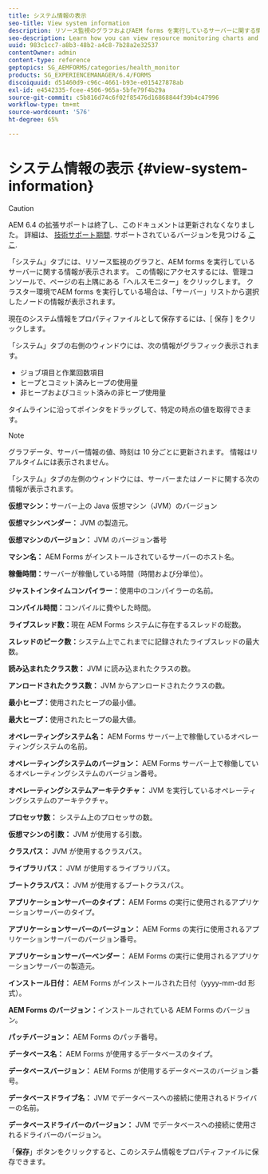 ```yaml
---
title: システム情報の表示
seo-title: View system information
description: リソース監視のグラフおよびAEM forms を実行しているサーバーに関する情報を表示する方法について説明します。
seo-description: Learn how you can view resource monitoring charts and information about the server that is running AEM forms.
uuid: 983c1cc7-a8b3-48b2-a4c8-7b28a2e32537
contentOwner: admin
content-type: reference
geptopics: SG_AEMFORMS/categories/health_monitor
products: SG_EXPERIENCEMANAGER/6.4/FORMS
discoiquuid: d51460d9-c96c-4661-b93e-e015427878ab
exl-id: e4542335-fcee-4506-965a-5bfe79f4b29a
source-git-commit: c5b816d74c6f02f85476d16868844f39b4c47996
workflow-type: tm+mt
source-wordcount: '576'
ht-degree: 65%

---
```


# システム情報の表示 {#view-system-information}

>[!CAUTION]
>
>AEM 6.4 の拡張サポートは終了し、このドキュメントは更新されなくなりました。 詳細は、 [技術サポート期間](https://helpx.adobe.com/jp/support/programs/eol-matrix.html). サポートされているバージョンを見つける [ここ](https://experienceleague.adobe.com/docs/?lang=ja).

「システム」タブには、リソース監視のグラフと、AEM forms を実行しているサーバーに関する情報が表示されます。 この情報にアクセスするには、管理コンソールで、ページの右上隅にある「ヘルスモニター」をクリックします。 クラスター環境でAEM forms を実行している場合は、「サーバー」リストから選択したノードの情報が表示されます。

現在のシステム情報をプロパティファイルとして保存するには、[ 保存 ] をクリックします。

「システム」タブの右側のウィンドウには、次の情報がグラフィック表示されます。

* ジョブ項目と作業回数項目
* ヒープとコミット済みヒープの使用量
* 非ヒープおよびコミット済みの非ヒープ使用量

タイムラインに沿ってポインタをドラッグして、特定の時点の値を取得できます。

>[!NOTE]
>
>グラフデータ、サーバー情報の値、時刻は 10 分ごとに更新されます。 情報はリアルタイムには表示されません。

「システム」タブの左側のウィンドウには、サーバーまたはノードに関する次の情報が表示されます。

**仮想マシン：**&#x200B;サーバー上の Java 仮想マシン（JVM）のバージョン

**仮想マシンベンダー：** JVM の製造元。

**仮想マシンのバージョン：** JVM のバージョン番号

**マシン名：** AEM Forms がインストールされているサーバーのホスト名。

**稼働時間：**&#x200B;サーバーが稼働している時間（時間および分単位）。

**ジャストインタイムコンパイラー：**&#x200B;使用中のコンパイラーの名前。

**コンパイル時間：**&#x200B;コンパイルに費やした時間。

**ライブスレッド数：**&#x200B;現在 AEM Forms システムに存在するスレッドの総数。

**スレッドのピーク数：**&#x200B;システム上でこれまでに記録されたライブスレッドの最大数。

**読み込まれたクラス数：** JVM に読み込まれたクラスの数。

**アンロードされたクラス数：** JVM からアンロードされたクラスの数。

**最小ヒープ：**&#x200B;使用されたヒープの最小値。

**最大ヒープ：**&#x200B;使用されたヒープの最大値。

**オペレーティングシステム名：** AEM Forms サーバー上で稼働しているオペレーティングシステムの名前。

**オペレーティングシステムのバージョン：** AEM Forms サーバー上で稼働しているオペレーティングシステムのバージョン番号。

**オペレーティングシステムアーキテクチャ：** JVM を実行しているオペレーティングシステムのアーキテクチャ。

**プロセッサ数：** システム上のプロセッサの数。

**仮想マシンの引数：** JVM が使用する引数。

**クラスパス：** JVM が使用するクラスパス。

**ライブラリパス：** JVM が使用するライブラリパス。

**ブートクラスパス：** JVM が使用するブートクラスパス。

**アプリケーションサーバーのタイプ：** AEM Forms の実行に使用されるアプリケーションサーバーのタイプ。

**アプリケーションサーバーのバージョン：** AEM Forms の実行に使用されるアプリケーションサーバーのバージョン番号。

**アプリケーションサーバーベンダー：** AEM Forms の実行に使用されるアプリケーションサーバーの製造元。

**インストール日付：** AEM Forms がインストールされた日付（yyyy-mm-dd 形式）。

**AEM Forms のバージョン：**&#x200B;インストールされている AEM Forms のバージョン。

**パッチバージョン：** AEM Forms のパッチ番号。

**データベース名：** AEM Forms が使用するデータベースのタイプ。

**データベースバージョン：** AEM Forms が使用するデータベースのバージョン番号。

**データベースドライブ名：** JVM でデータベースへの接続に使用されるドライバーの名前。

**データベースドライバーのバージョン：** JVM でデータベースへの接続に使用されるドライバーのバージョン。

「**保存**」ボタンをクリックすると、このシステム情報をプロパティファイルに保存できます。
